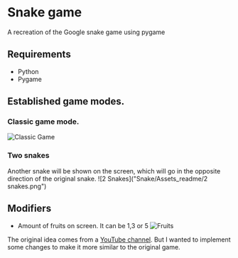 # Snake game
A recreation of the Google snake game using pygame

## Requirements
* Python 
* Pygame

## Established game modes.
### Classic game mode.

![Classic Game]("Snake/Assets_readme/classic.png")
### Two snakes
Another snake will be shown on the screen, which will go in the opposite direction of the original snake.
![2 Snakes]("Snake/Assets_readme/2 snakes.png")


## Modifiers
* Amount of fruits on screen. It can be 1,3 or 5
![Fruits]("Snake/Assets_readme/fruits.png")


The original idea comes from a [YouTube channel](https://www.youtube.com/watch?v=QFvqStqPCRU). But I wanted to implement some changes to make it more similar to the original game.
